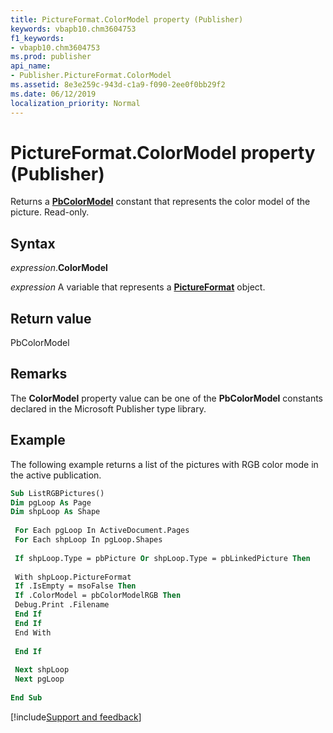 ```yaml
---
title: PictureFormat.ColorModel property (Publisher)
keywords: vbapb10.chm3604753
f1_keywords:
- vbapb10.chm3604753
ms.prod: publisher
api_name:
- Publisher.PictureFormat.ColorModel
ms.assetid: 8e3e259c-943d-c1a9-f090-2ee0f0bb29f2
ms.date: 06/12/2019
localization_priority: Normal
---
```



# PictureFormat.ColorModel property (Publisher)

Returns a **[PbColorModel](Publisher.PbColorModel.md)** constant that represents the color model of the picture. Read-only.


## Syntax

_expression_.**ColorModel**

_expression_ A variable that represents a **[PictureFormat](Publisher.PictureFormat.md)** object.


## Return value

PbColorModel


## Remarks

The **ColorModel** property value can be one of the **PbColorModel** constants declared in the Microsoft Publisher type library.


## Example

The following example returns a list of the pictures with RGB color mode in the active publication.

```vb
Sub ListRGBPictures() 
Dim pgLoop As Page 
Dim shpLoop As Shape 
 
 For Each pgLoop In ActiveDocument.Pages 
 For Each shpLoop In pgLoop.Shapes 
 
 If shpLoop.Type = pbPicture Or shpLoop.Type = pbLinkedPicture Then 
 
 With shpLoop.PictureFormat 
 If .IsEmpty = msoFalse Then 
 If .ColorModel = pbColorModelRGB Then 
 Debug.Print .Filename 
 End If 
 End If 
 End With 
 
 End If 
 
 Next shpLoop 
 Next pgLoop 
 
End Sub
```

[!include[Support and feedback](~/includes/feedback-boilerplate.md)]